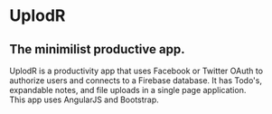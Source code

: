 # UplodR 
## The minimilist productive app.
UplodR is a productivity app that uses Facebook or Twitter OAuth to authorize users and connects to a Firebase database. It has Todo's, expandable notes, and file uploads in a single page application.  
This app uses AngularJS and Bootstrap. 
